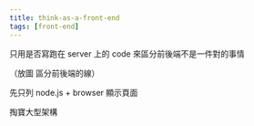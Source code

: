 ```yaml
---
title: think-as-a-front-end
tags: [front-end]
---
```


只用是否寫跑在 server 上的 code 來區分前後端不是一件對的事情

（放圖 區分前後端的線）

先只列 node.js + browser 顯示頁面

掏寶大型架構